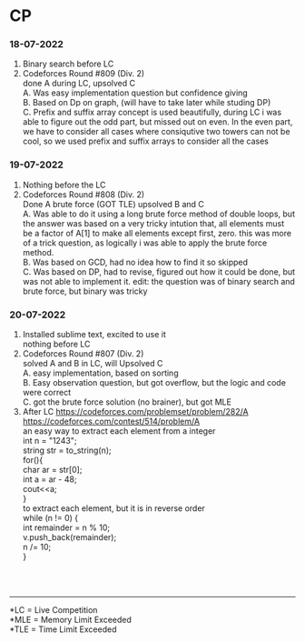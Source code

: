 # CP
### 18-07-2022
1. Binary search before LC<br>
2. Codeforces Round #809</b> (Div. 2)<br>
done A during LC, upsolved C<br>
A. Was easy implementation question but confidence giving<br>
B. Based on Dp on graph, (will have to take later while studing DP)<br>
C. Prefix and suffix array concept is used beautifully, during LC i was able to figure out the odd part, but missed out on even. In the even part, we have to consider all cases where consiqutive two towers can not be cool, so we used prefix and suffix arrays to consider all the cases<br>

### 19-07-2022
1. Nothing before the LC
2. Codeforces Round #808 (Div. 2)<br>
Done A brute force (GOT TLE) upsolved B and C <br>
A. Was able to do it using a long brute force method of double loops, but the answer was based on a very tricky intution that, all elements must be a factor of A[1] to make all elements except first, zero. this was more of a trick question, as logically i was able to apply the brute force method. <br>
B. Was based on GCD, had no idea how to find it so skipped<br>
C. Was based on DP, had to revise, figured out how it could be done, but was not able to implement it. edit: the question was of binary search and brute force, but binary was tricky<br>

### 20-07-2022
1. Installed sublime text, excited to use it<br>
nothing before LC<br>
2. Codeforces Round #807 (Div. 2)<br>
solved A and B in LC, will Upsolved C<br>
A. easy implementation, based on sorting<br>
B. Easy observation question, but got overflow, but the logic and code were correct<br>
C. got the brute force solution (no brainer), but got MLE<br>
3. After LC
https://codeforces.com/problemset/problem/282/A <br>
https://codeforces.com/contest/514/problem/A<br>
an easy way to extract each element from a integer <br>
int n = "1243";<br>
string str = to_string(n);<br>
for(){<br>
  char ar = str[0];<br>
  int a = ar - 48;<br>
  cout<<a;<br>
}<br>
to extract each element, but it is in reverse order<br>
while (n != 0) {<br>
		int remainder = n % 10;<br>
		v.push_back(remainder);<br>
		n /= 10;<br>
	}<br>
<br>
<br>
<hr>
*LC = Live Competition<br>
*MLE = Memory Limit Exceeded<br>
*TLE = Time Limit Exceeded<br>
